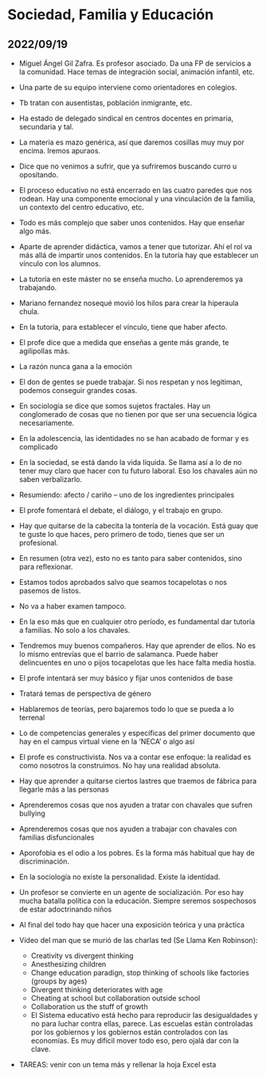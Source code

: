 # Sociedad, Familia y Educación

## 2022/09/19
-	Miguel Ángel Gil Zafra. Es profesor asociado. Da una FP de servicios a la comunidad. Hace temas de integración social, animación infantil, etc.
-	Una parte de su equipo interviene como orientadores en colegios. 
-	Tb tratan con ausentistas, población inmigrante, etc.
-	Ha estado de delegado sindical en centros docentes en primaria, secundaria y tal. 
-	La materia es mazo genérica, así que daremos cosillas muy muy por encima. Iremos apuraos.
-	Dice que no venimos a sufrir, que ya sufriremos buscando curro u opositando.
-	El proceso educativo no está encerrado en las cuatro paredes que nos rodean. Hay una componente emocional y una vinculación de la familia, un contexto del centro educativo, etc.
-	Todo es más complejo que saber unos contenidos. Hay que enseñar algo más.
-	Aparte de aprender didáctica, vamos a tener que tutorizar. Ahí el rol va más allá de impartir unos contenidos. En la tutoría hay que establecer un vínculo con los alumnos.
-	La tutoría en este máster no se enseña mucho. Lo aprenderemos ya trabajando.
-	Mariano fernandez nosequé movió los hilos para crear la hiperaula chula.
-	En la tutoría, para establecer el vínculo, tiene que haber afecto.
-	El profe dice que a medida que enseñas a gente más grande, te agilipollas más.
-	La razón nunca gana a la emoción
-	El don de gentes se puede trabajar. Si nos respetan y nos legitiman, podemos conseguir grandes cosas.
-	En sociología se dice que somos sujetos fractales. Hay un conglomerado de cosas que no tienen por que ser una secuencia lógica necesariamente.
-	En la adolescencia, las identidades no se han acabado de formar y es complicado
-	En la sociedad, se está dando la vida líquida. Se llama así a lo de no tener muy claro que hacer con tu futuro laboral. Eso los chavales aún no saben verbalizarlo.
-	Resumiendo: afecto / cariño – uno de los ingredientes principales
-	El profe fomentará el debate, el diálogo, y el trabajo en grupo.
-	Hay que quitarse de la cabecita la tontería de la vocación. Está guay que te guste lo que haces, pero primero de todo, tienes que ser un profesional. 
-	En resumen (otra vez), esto no es tanto para saber contenidos, sino para reflexionar.
-	Estamos todos aprobados salvo que seamos tocapelotas o nos pasemos de listos.
-	No va a haber examen tampoco.
-	En la eso más que en cualquier otro período, es fundamental dar tutoría a familias. No solo a los chavales.
-	Tendremos muy buenos compañeros. Hay que aprender de ellos. No es lo mismo entrevías que el barrio de salamanca. Puede haber delincuentes en uno o pijos tocapelotas que les hace falta media hostia.
-	El profe intentará ser muy básico y fijar unos contenidos de base
-	Tratará temas de perspectiva de género
-	Hablaremos de teorías, pero bajaremos todo lo que se pueda a lo terrenal
-	Lo de competencias generales y específicas del primer documento que hay en el campus virtual viene en la ‘NECA’ o algo así
-	El profe es constructivista. Nos va a contar ese enfoque: la realidad es como nosotros la construimos. No hay una realidad absoluta.
-	Hay que aprender a quitarse ciertos lastres que traemos de fábrica para llegarle más a las personas
-	Aprenderemos cosas que nos ayuden a tratar con chavales que sufren bullying
-	Aprenderemos cosas que nos ayuden a trabajar con chavales con familias disfuncionales
-	Aporofobia es el odio a los pobres. Es la forma más habitual que hay de discriminación.
-	En la sociología no existe la personalidad. Existe la identidad. 
-	Un profesor se convierte en un agente de socialización. Por eso hay mucha batalla política con la educación. Siempre seremos sospechosos de estar adoctrinando niños
-	Al final del todo hay que hacer una exposición teórica y una práctica

-	Vídeo del man que se murió de las charlas ted (Se Llama Ken Robinson):

    - Creativity vs divergent thinking
    - Anesthesizing children
    - Change education paradign, stop thinking of schools like factories (groups by ages)
    - Divergent thinking deteriorates with age
    - Cheating at school but collaboration outside school
    - Collaboration us the stuff of growth
    - El Sistema educativo está hecho para reproducir las desigualdades y no para luchar contra ellas, parece. Las escuelas están controladas por los gobiernos y los gobiernos están controlados con las economías. Es muy difícil mover todo eso, pero ojalá dar con la clave.

-	TAREAS: venir con un tema más y rellenar la hoja Excel esta
